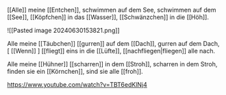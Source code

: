 
[[Alle]] meine [[Entchen]],
schwimmen auf dem See,
schwimmen auf dem [[See]],
[[Köpfchen]] in das [[Wasser]],
[[Schwänzchen]] in die [[Höh]].

![[Pasted image 20240630153821.png]]

Alle meine [[Täubchen]] 
[[gurren]] auf dem [[Dach]], 
gurren auf dem Dach, 
\[ [[Wenn]] \] [[fliegt]] eins in die [[Lüfte]], 
[[nachfliegen|fliegen]] alle nach. 

Alle meine [[Hühner]]
[[scharren]] in dem [[Stroh]], 
scharren in dem Stroh, 
finden sie ein [[Körnchen]], 
sind sie alle [[froh]].

https://www.youtube.com/watch?v=TBT6edKlNj4